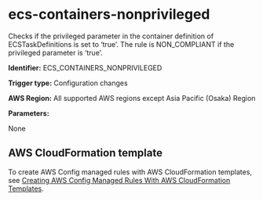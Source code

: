 # ecs\-containers\-nonprivileged<a name="ecs-containers-nonprivileged"></a>

Checks if the privileged parameter in the container definition of ECSTaskDefinitions is set to ‘true’\. The rule is NON\_COMPLIANT if the privileged parameter is ‘true’\. 

**Identifier:** ECS\_CONTAINERS\_NONPRIVILEGED

**Trigger type:** Configuration changes

**AWS Region:** All supported AWS regions except Asia Pacific \(Osaka\) Region

**Parameters:**

None  

## AWS CloudFormation template<a name="w76aac11c31c17b7d205c15"></a>

To create AWS Config managed rules with AWS CloudFormation templates, see [Creating AWS Config Managed Rules With AWS CloudFormation Templates](aws-config-managed-rules-cloudformation-templates.md)\.